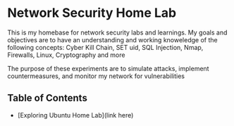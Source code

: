 # Network Security Home Lab

This is my homebase for network security labs and learnings. My goals and objectives are to have an understanding and working knoweledge of the following concepts: Cyber Kill Chain, SET uid, SQL Injection, Nmap, Firewalls, Linux, Cryptography and more 

The purpose of these experiments are to simulate attacks, implement countermeasures, and monitor my network for vulnerabilities 

## Table of Contents
- [Exploring Ubuntu Home Lab](link here)